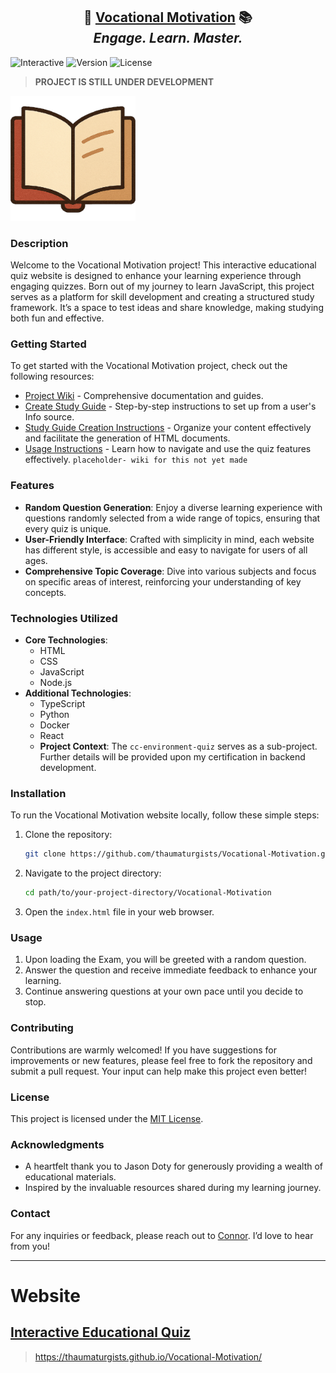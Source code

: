 <h2 align="center">
  🚀 <a href="https://thaumaturgists.github.io/Vocational-Motivation/"><strong>Vocational Motivation</strong></a> 📚<br>
  <em>Engage. Learn. Master.</em>
</h2>

![Interactive](https://img.shields.io/badge/Interactive-Quiz-blueviolet?style=for-the-badge&logo=github)
![Version](https://img.shields.io/badge/version-0.1.0-blue)
![License](https://img.shields.io/badge/license-MIT-green)

> **PROJECT IS STILL UNDER DEVELOPMENT**
<img src="https://raw.githubusercontent.com/thaumaturgists/SDCM/refs/heads/main/images/VocationalMotivation/Icon/textbookLargeicon.png" alt="VM Logo" width="200"/>

### Description
Welcome to the Vocational Motivation project! This interactive educational quiz website is designed to enhance your learning experience through engaging quizzes. Born out of my journey to learn JavaScript, this project serves as a platform for skill development and creating a structured study framework. It’s a space to test ideas and share knowledge, making studying both fun and effective.

### Getting Started
To get started with the Vocational Motivation project, check out the following resources:
- [Project Wiki](https://github.com/thaumaturgists/Vocational-Motivation/wiki) - Comprehensive documentation and guides.
- [Create Study Guide](https://github.com/thaumaturgists/Vocational-Motivation/wiki/Create-Study-Guide) - Step-by-step instructions to set up from a user's Info source.
- [Study Guide Creation Instructions](https://github.com/thaumaturgists/Vocational-Motivation/wiki/Study-Guide-Creation-Instructions) - Organize your content effectively and facilitate the generation of HTML documents.
- [Usage Instructions](https://your-wiki-link.com/usage) - Learn how to navigate and use the quiz features effectively. ```placeholder- wiki for this not yet made```

### Features
- **Random Question Generation**: Enjoy a diverse learning experience with questions randomly selected from a wide range of topics, ensuring that every quiz is unique.
- **User-Friendly Interface**: Crafted with simplicity in mind, each website has different style, is accessible and easy to navigate for users of all ages.
- **Comprehensive Topic Coverage**: Dive into various subjects and focus on specific areas of interest, reinforcing your understanding of key concepts.

### Technologies Utilized
- **Core Technologies**:
  - HTML
  - CSS
  - JavaScript
  - Node.js
- **Additional Technologies**:
  - TypeScript
  - Python
  - Docker
  - React
  - **Project Context**: The `cc-environment-quiz` serves as a sub-project. Further details will be provided upon my certification in backend development. 

### Installation
To run the Vocational Motivation website locally, follow these simple steps:

1. Clone the repository:
   ```bash
   git clone https://github.com/thaumaturgists/Vocational-Motivation.git
   ```

2. Navigate to the project directory:
   ```bash
   cd path/to/your-project-directory/Vocational-Motivation
   ```

3. Open the `index.html` file in your web browser.

### Usage
1. Upon loading the Exam, you will be greeted with a random question.
2. Answer the question and receive immediate feedback to enhance your learning.
3. Continue answering questions at your own pace until you decide to stop.

### Contributing
Contributions are warmly welcomed! If you have suggestions for improvements or new features, please feel free to fork the repository and submit a pull request. Your input can help make this project even better!

### License
This project is licensed under the [MIT License](LICENSE).

### Acknowledgments
- A heartfelt thank you to Jason Doty for generously providing a wealth of educational materials.
- Inspired by the invaluable resources shared during my learning journey.

### Contact
For any inquiries or feedback, please reach out to [Connor](mailto:parting-saga-thigh@duck.com). I’d love to hear from you!

---

# Website
## [Interactive Educational Quiz](https://thaumaturgists.github.io/Vocational-Motivation/)
> https://thaumaturgists.github.io/Vocational-Motivation/
